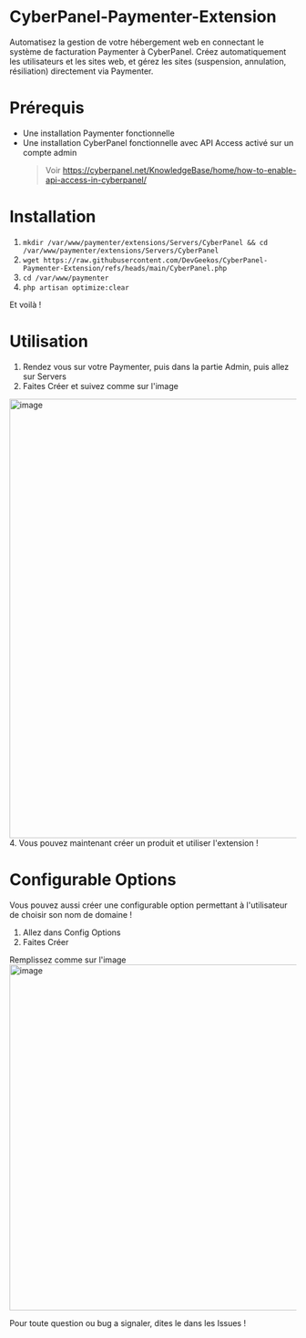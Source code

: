# CyberPanel-Paymenter-Extension
Automatisez la gestion de votre hébergement web en connectant le système de facturation Paymenter à CyberPanel. Créez automatiquement les utilisateurs et les sites web, et gérez les sites (suspension, annulation, résiliation) directement via Paymenter.

# Prérequis
- Une installation Paymenter fonctionnelle
- Une installation CyberPanel fonctionnelle avec API Access activé sur un compte admin
  > Voir https://cyberpanel.net/KnowledgeBase/home/how-to-enable-api-access-in-cyberpanel/ 

# Installation
1. ```mkdir /var/www/paymenter/extensions/Servers/CyberPanel && cd /var/www/paymenter/extensions/Servers/CyberPanel```
2. ```wget https://raw.githubusercontent.com/DevGeekos/CyberPanel-Paymenter-Extension/refs/heads/main/CyberPanel.php```
3. ```cd /var/www/paymenter```
4. ```php artisan optimize:clear```

Et voilà !

# Utilisation
1. Rendez vous sur votre Paymenter, puis dans la partie Admin, puis allez sur Servers
2. Faites Créer et suivez comme sur l'image
<img width="1450" height="771" alt="image" src="https://github.com/user-attachments/assets/d10fd347-8753-4fb5-a3dc-0c477b4fd3f9" />
4. Vous pouvez maintenant créer un produit et utiliser l'extension !

# Configurable Options
Vous pouvez aussi créer une configurable option permettant à l'utilisateur de choisir son nom de domaine !
1. Allez dans Config Options
2. Faites Créer

Remplissez comme sur l'image
<img width="1426" height="607" alt="image" src="https://github.com/user-attachments/assets/05a2d09f-5bb7-418e-b044-9ea751df3a3f" />

Pour toute question ou bug a signaler, dites le dans les Issues !

